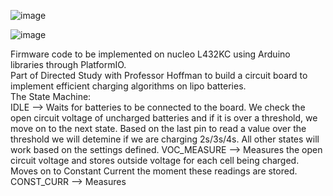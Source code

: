 ![image](https://github.com/user-attachments/assets/15af6915-deb3-4c11-b25c-8bdb677fbc0d)

![image](https://github.com/user-attachments/assets/3b8421f9-e8ab-4548-bbe0-d71b86adf60c)


Firmware code to be implemented on nucleo L432KC using Arduino libraries through PlatformIO.  
Part of Directed Study with Professor Hoffman to build a circuit board to implement efficient charging algorithms on lipo batteries.   
The State Machine:  
IDLE --> Waits for batteries to be connected to the board. We check the open circuit voltage of uncharged batteries and if it is over a threshold, we move on to the next state. Based on the last pin to read a value over the threshold we will detemine if we are charging 2s/3s/4s. All other states will work based on the settings defined.
VOC_MEASURE --> Measures the open circuit voltage and stores outside voltage for each cell being charged. Moves on to Constant Current the moment these readings are stored.
CONST_CURR --> Measures
